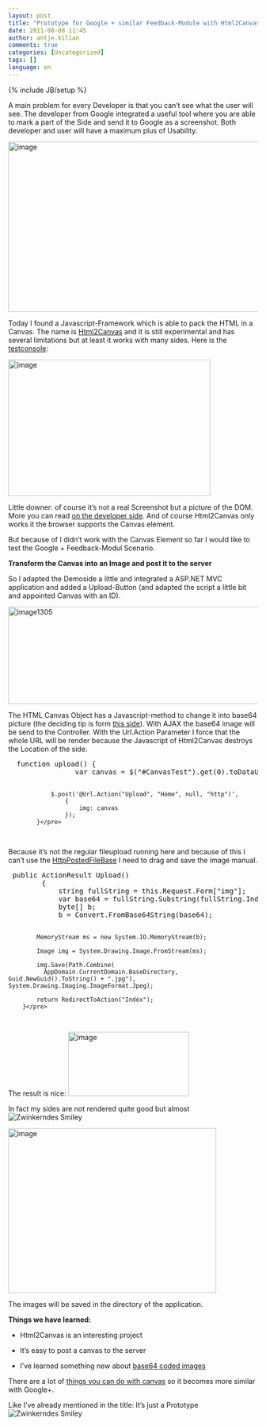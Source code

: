 ```yaml
---
layout: post
title: "Prototype for Google + similar Feedback-Module with Html2Canvas-Screenshots with Javascript"
date: 2011-08-08 11:45
author: antje.kilian
comments: true
categories: [Uncategorized]
tags: []
language: en
---
```

{% include JB/setup %}
<a href="{{BASE_PATH}}/assets/wp-images-en/image1302-397x194.png"></a>

<a href="{{BASE_PATH}}/assets/wp-images-en/image1302-397x194.png"> </a>

<a href="{{BASE_PATH}}/assets/wp-images-en/image1302-397x194.png"></a>

<a href="{{BASE_PATH}}/assets/wp-images-en/image1302-397x194.png"> </a>

A main problem for every Developer is that you can’t see what the user will see. The developer from Google integrated a useful tool where you are able to mark a part of the Side and send it to Google as a screenshot. Both developer and user will have a maximum plus of Usability.

<img style="background-image: none; padding-left: 0px; padding-right: 0px; padding-top: 0px; border: 0px;" title="image" src="{{BASE_PATH}}/assets/wp-images-de/image_thumb485.png" border="0" alt="image" width="509" height="343" />

Today I found a Javascript-Framework which is able to pack the HTML in a Canvas. The name is <a href="http://html2canvas.hertzen.com/">Html2Canvas</a> and it is still experimental and has several limitations but at least it works with many sides. Here is the <a href="http://html2canvas.hertzen.com/screenshots.html">testconsole</a>:

<img style="background-image: none; padding-left: 0px; padding-right: 0px; padding-top: 0px; border: 0px;" title="image" src="{{BASE_PATH}}/assets/wp-images-de/image_thumb486.png" border="0" alt="image" width="408" height="275" />

Little downer: of course it’s not a real Screenshot but a picture of the DOM. More you can read <a href="http://html2canvas.hertzen.com/">on the developer side</a>. And of course Html2Canvas only works it the browser supports the Canvas element.

But because of I didn’t work with the Canvas Element so far I would like to test the Google + Feedback-Modul Scenario.

<strong>Transform the Canvas into an Image and post it to the server </strong>

<strong> </strong>

So I adapted the Demoside a little and integrated a ASP.NET MVC application and added a Upload-Button (and adapted the script a little bit and appointed Canvas with an ID).

<a href="{{BASE_PATH}}/assets/wp-images-en/image1305.png"><img style="background-image: none; padding-left: 0px; padding-right: 0px; display: inline; padding-top: 0px; border: 0px;" title="image1305" src="{{BASE_PATH}}/assets/wp-images-en/image1305_thumb.png" border="0" alt="image1305" width="548" height="196" /></a>

The HTML Canvas Object has a Javascript-method to change it into base64 picture (the deciding tip is form <a href="http://stackoverflow.com/questions/1590965/uploading-canvas-image-data-to-the-server">this side</a>). With AJAX the base64 image will be send to the Controller. With the Url.Action Parameter I force that the whole URL will be render because the Javascript of Html2Canvas destroys the Location of the side.
<div id="scid:812469c5-0cb0-4c63-8c15-c81123a09de7:2f4f7130-3ac7-4907-b182-92d15868d9d4" class="wlWriterEditableSmartContent" style="margin: 0px; display: inline; float: none; padding: 0px;">
<pre class="c#">  function upload() {
                var canvas = $("#CanvasTest").get(0).toDataURL('image/jpeg');

                $.post('@Url.Action("Upload", "Home", null, "http")',
                    {
                        img: canvas
                    });
            }</pre>
</div>
Because it’s not the regular fileupload running here and because of this I can’t use the <a href="http://code-inside.de/blog-in/2011/02/23/howto-fileupload-with-asp-net-mvc/">HttpPostedFileBase</a> I need to drag and save the image manual.
<div id="scid:812469c5-0cb0-4c63-8c15-c81123a09de7:f94a6feb-a744-4d94-92c2-d126cc9b5b88" class="wlWriterEditableSmartContent" style="margin: 0px; display: inline; float: none; padding: 0px;">
<pre class="c#"> public ActionResult Upload()
        {
            string fullString = this.Request.Form["img"];
            var base64 = fullString.Substring(fullString.IndexOf(",") + 1);
            byte[] b;
            b = Convert.FromBase64String(base64);

            MemoryStream ms = new System.IO.MemoryStream(b);

            Image img = System.Drawing.Image.FromStream(ms);

            img.Save(Path.Combine(
              AppDomain.CurrentDomain.BaseDirectory, Guid.NewGuid().ToString() + ".jpg"), System.Drawing.Imaging.ImageFormat.Jpeg);

            return RedirectToAction("Index");
        }</pre>
</div>
The result is nice:

<img style="background-image: none; padding-left: 0px; padding-right: 0px; padding-top: 0px; border: 0px;" title="image" src="{{BASE_PATH}}/assets/wp-images-de/image_thumb488.png" border="0" alt="image" width="244" height="129" />

In fact my sides are not rendered quite good but almost <img class="wlEmoticon wlEmoticon-winkingsmile" style="border-style: none;" src="{{BASE_PATH}}/assets/wp-images-en/wlEmoticon-winkingsmile22.png" alt="Zwinkerndes Smiley" />

<img style="background-image: none; padding-left: 0px; padding-right: 0px; padding-top: 0px; border: 0px;" title="image" src="{{BASE_PATH}}/assets/wp-images-de/image_thumb489.png" border="0" alt="image" width="420" height="332" />

The images will be saved in the directory of the application.

<strong>Things we have learned:</strong>

<strong> </strong>

- Html2Canvas is an interesting project<strong> </strong>

- It’s easy to post a canvas to the server<strong> </strong>

- I’ve learned something new about <a href="http://forums.asp.net/p/1679283/4524525.aspx/1?Re+Convert+base64+to+image+">base64 coded images</a>

There are a lot of <a href="http://www.youtube.com/watch?v=wbSoSCStodA">things you can do with canvas</a> so it becomes more similar with Google+.

Like I’ve already mentioned in the title: It’s just a Prototype <img class="wlEmoticon wlEmoticon-winkingsmile" style="border-style: none;" src="{{BASE_PATH}}/assets/wp-images-en/wlEmoticon-winkingsmile22.png" alt="Zwinkerndes Smiley" />
